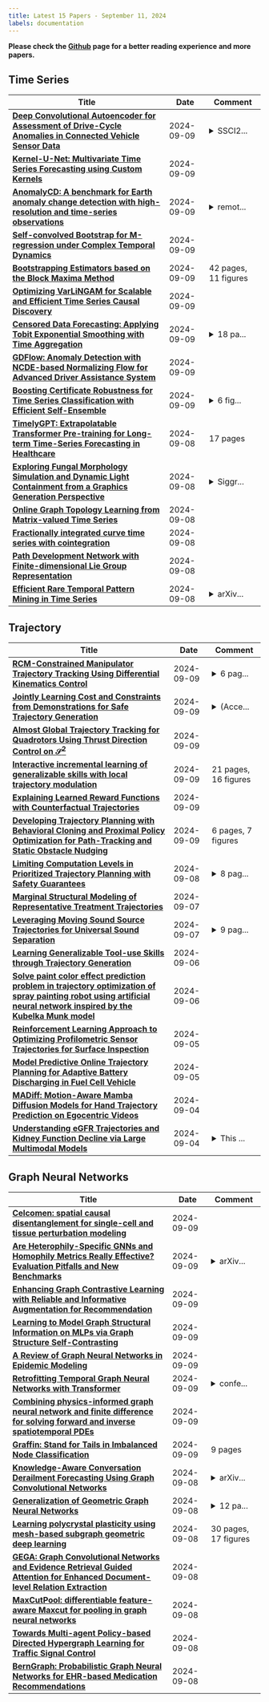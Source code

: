 ```yaml
---
title: Latest 15 Papers - September 11, 2024
labels: documentation
---
```

**Please check the [Github](https://github.com/zezhishao/MTS_Daily_ArXiv) page for a better reading experience and more papers.**

## Time Series
| **Title** | **Date** | **Comment** |
| --- | --- | --- |
| **[Deep Convolutional Autoencoder for Assessment of Drive-Cycle Anomalies in Connected Vehicle Sensor Data](http://arxiv.org/abs/2202.07592v3)** | 2024-09-09 | <details><summary>SSCI2...</summary><p>SSCI2022, 7 pages, 3 Tables, 3 Figures</p></details> |
| **[Kernel-U-Net: Multivariate Time Series Forecasting using Custom Kernels](http://arxiv.org/abs/2401.01479v3)** | 2024-09-09 |  |
| **[AnomalyCD: A benchmark for Earth anomaly change detection with high-resolution and time-series observations](http://arxiv.org/abs/2409.05679v1)** | 2024-09-09 | <details><summary>remot...</summary><p>remote sensing benchmark</p></details> |
| **[Self-convolved Bootstrap for M-regression under Complex Temporal Dynamics](http://arxiv.org/abs/2310.11724v3)** | 2024-09-09 |  |
| **[Bootstrapping Estimators based on the Block Maxima Method](http://arxiv.org/abs/2409.05529v1)** | 2024-09-09 | 42 pages, 11 figures |
| **[Optimizing VarLiNGAM for Scalable and Efficient Time Series Causal Discovery](http://arxiv.org/abs/2409.05500v1)** | 2024-09-09 |  |
| **[Censored Data Forecasting: Applying Tobit Exponential Smoothing with Time Aggregation](http://arxiv.org/abs/2409.05412v1)** | 2024-09-09 | <details><summary>18 pa...</summary><p>18 pages, 6 figures, 2 tables</p></details> |
| **[GDFlow: Anomaly Detection with NCDE-based Normalizing Flow for Advanced Driver Assistance System](http://arxiv.org/abs/2409.05346v1)** | 2024-09-09 |  |
| **[Boosting Certificate Robustness for Time Series Classification with Efficient Self-Ensemble](http://arxiv.org/abs/2409.02802v2)** | 2024-09-09 | <details><summary>6 fig...</summary><p>6 figures, 4 tables, 10 pages</p></details> |
| **[TimelyGPT: Extrapolatable Transformer Pre-training for Long-term Time-Series Forecasting in Healthcare](http://arxiv.org/abs/2312.00817v3)** | 2024-09-08 | 17 pages |
| **[Exploring Fungal Morphology Simulation and Dynamic Light Containment from a Graphics Generation Perspective](http://arxiv.org/abs/2409.05171v1)** | 2024-09-08 | <details><summary>Siggr...</summary><p>Siggraph Asia 2024 Art Paper</p></details> |
| **[Online Graph Topology Learning from Matrix-valued Time Series](http://arxiv.org/abs/2107.08020v4)** | 2024-09-08 |  |
| **[Fractionally integrated curve time series with cointegration](http://arxiv.org/abs/2212.04071v3)** | 2024-09-08 |  |
| **[Path Development Network with Finite-dimensional Lie Group Representation](http://arxiv.org/abs/2204.00740v2)** | 2024-09-08 |  |
| **[Efficient Rare Temporal Pattern Mining in Time Series](http://arxiv.org/abs/2409.05042v1)** | 2024-09-08 | <details><summary>arXiv...</summary><p>arXiv admin note: substantial text overlap with arXiv:2306.10994</p></details> |

## Trajectory
| **Title** | **Date** | **Comment** |
| --- | --- | --- |
| **[RCM-Constrained Manipulator Trajectory Tracking Using Differential Kinematics Control](http://arxiv.org/abs/2409.05740v1)** | 2024-09-09 | <details><summary>6 pag...</summary><p>6 pages, 7 figures. Published in the 21st International Conference on Advanced Robotics (ICAR 2023)</p></details> |
| **[Jointly Learning Cost and Constraints from Demonstrations for Safe Trajectory Generation](http://arxiv.org/abs/2405.03491v2)** | 2024-09-09 | <details><summary>(Acce...</summary><p>(Accepted/In press) 2024 IEEE/RSJ International Conference on Intelligent Robots and Systems (IROS)</p></details> |
| **[Almost Global Trajectory Tracking for Quadrotors Using Thrust Direction Control on $\mathcal{S}^2$](http://arxiv.org/abs/2409.05702v1)** | 2024-09-09 |  |
| **[Interactive incremental learning of generalizable skills with local trajectory modulation](http://arxiv.org/abs/2409.05655v1)** | 2024-09-09 | 21 pages, 16 figures |
| **[Explaining Learned Reward Functions with Counterfactual Trajectories](http://arxiv.org/abs/2402.04856v2)** | 2024-09-09 |  |
| **[Developing Trajectory Planning with Behavioral Cloning and Proximal Policy Optimization for Path-Tracking and Static Obstacle Nudging](http://arxiv.org/abs/2409.05289v1)** | 2024-09-09 | 6 pages, 7 figures |
| **[Limiting Computation Levels in Prioritized Trajectory Planning with Safety Guarantees](http://arxiv.org/abs/2409.05029v1)** | 2024-09-08 | <details><summary>8 pag...</summary><p>8 pages, 4 figures. This is an extended abstract of our previous work published at the 2024 European Control Conference (ECC), June 25-28, 2024. Stockholm, Sweden</p></details> |
| **[Marginal Structural Modeling of Representative Treatment Trajectories](http://arxiv.org/abs/2409.04933v1)** | 2024-09-07 |  |
| **[Leveraging Moving Sound Source Trajectories for Universal Sound Separation](http://arxiv.org/abs/2409.04843v1)** | 2024-09-07 | <details><summary>9 pag...</summary><p>9 pages,7 figures,submitted to IEEE/ACM Transactions on Audio, Speech and Language Processing(TASLP)</p></details> |
| **[Learning Generalizable Tool-use Skills through Trajectory Generation](http://arxiv.org/abs/2310.00156v5)** | 2024-09-06 |  |
| **[Solve paint color effect prediction problem in trajectory optimization of spray painting robot using artificial neural network inspired by the Kubelka Munk model](http://arxiv.org/abs/2409.04558v1)** | 2024-09-06 |  |
| **[Reinforcement Learning Approach to Optimizing Profilometric Sensor Trajectories for Surface Inspection](http://arxiv.org/abs/2409.03429v1)** | 2024-09-05 |  |
| **[Model Predictive Online Trajectory Planning for Adaptive Battery Discharging in Fuel Cell Vehicle](http://arxiv.org/abs/2409.03201v1)** | 2024-09-05 |  |
| **[MADiff: Motion-Aware Mamba Diffusion Models for Hand Trajectory Prediction on Egocentric Videos](http://arxiv.org/abs/2409.02638v1)** | 2024-09-04 |  |
| **[Understanding eGFR Trajectories and Kidney Function Decline via Large Multimodal Models](http://arxiv.org/abs/2409.02530v1)** | 2024-09-04 | <details><summary>This ...</summary><p>This preprint version includes corrections of typographical errors related to numerical values in Table 2, which were present in the version published at the BDH workshop in MIPR 2024. These corrections do not affect the overall conclusions of the study</p></details> |

## Graph Neural Networks
| **Title** | **Date** | **Comment** |
| --- | --- | --- |
| **[Celcomen: spatial causal disentanglement for single-cell and tissue perturbation modeling](http://arxiv.org/abs/2409.05804v1)** | 2024-09-09 |  |
| **[Are Heterophily-Specific GNNs and Homophily Metrics Really Effective? Evaluation Pitfalls and New Benchmarks](http://arxiv.org/abs/2409.05755v1)** | 2024-09-09 | <details><summary>arXiv...</summary><p>arXiv admin note: substantial text overlap with arXiv:2407.09618</p></details> |
| **[Enhancing Graph Contrastive Learning with Reliable and Informative Augmentation for Recommendation](http://arxiv.org/abs/2409.05633v1)** | 2024-09-09 |  |
| **[Learning to Model Graph Structural Information on MLPs via Graph Structure Self-Contrasting](http://arxiv.org/abs/2409.05573v1)** | 2024-09-09 |  |
| **[A Review of Graph Neural Networks in Epidemic Modeling](http://arxiv.org/abs/2403.19852v4)** | 2024-09-09 |  |
| **[Retrofitting Temporal Graph Neural Networks with Transformer](http://arxiv.org/abs/2409.05477v1)** | 2024-09-09 | <details><summary>confe...</summary><p>conference Under review</p></details> |
| **[Combining physics-informed graph neural network and finite difference for solving forward and inverse spatiotemporal PDEs](http://arxiv.org/abs/2405.20000v3)** | 2024-09-09 |  |
| **[Graffin: Stand for Tails in Imbalanced Node Classification](http://arxiv.org/abs/2409.05339v1)** | 2024-09-09 | 9 pages |
| **[Knowledge-Aware Conversation Derailment Forecasting Using Graph Convolutional Networks](http://arxiv.org/abs/2408.13440v2)** | 2024-09-08 | <details><summary>arXiv...</summary><p>arXiv admin note: substantial text overlap with arXiv:2306.12982; text overlap with arXiv:2106.01071 by other authors</p></details> |
| **[Generalization of Geometric Graph Neural Networks](http://arxiv.org/abs/2409.05191v1)** | 2024-09-08 | <details><summary>12 pa...</summary><p>12 pages, 4 figures. arXiv admin note: text overlap with arXiv:2406.05225</p></details> |
| **[Learning polycrystal plasticity using mesh-based subgraph geometric deep learning](http://arxiv.org/abs/2409.05169v1)** | 2024-09-08 | 30 pages, 17 figures |
| **[GEGA: Graph Convolutional Networks and Evidence Retrieval Guided Attention for Enhanced Document-level Relation Extraction](http://arxiv.org/abs/2407.21384v2)** | 2024-09-08 |  |
| **[MaxCutPool: differentiable feature-aware Maxcut for pooling in graph neural networks](http://arxiv.org/abs/2409.05100v1)** | 2024-09-08 |  |
| **[Towards Multi-agent Policy-based Directed Hypergraph Learning for Traffic Signal Control](http://arxiv.org/abs/2409.05037v1)** | 2024-09-08 |  |
| **[BernGraph: Probabilistic Graph Neural Networks for EHR-based Medication Recommendations](http://arxiv.org/abs/2408.09410v2)** | 2024-09-08 |  |

